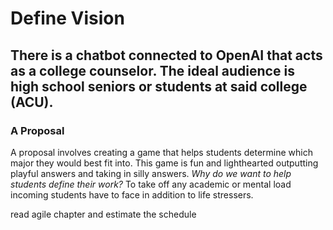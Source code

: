 # Define Vision
There is a chatbot connected to OpenAI that acts as a college counselor. The ideal audience is high school seniors or students at said college (ACU). 
---
### A Proposal
 A proposal involves creating a game that helps students determine which major they would best fit into. This game is fun and lighthearted outputting playful answers and taking in silly answers. 
 *Why do we want to help students define their work?*
 To take off any academic or mental load incoming students have to face in addition to life stressers.

read agile chapter and estimate the schedule